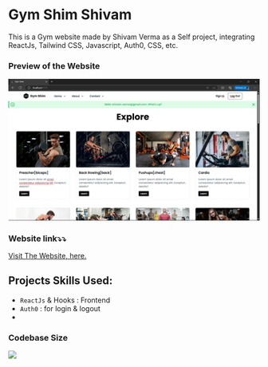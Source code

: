 # Gym Shim Shivam
This is a Gym website made by Shivam Verma as a Self project, integrating ReactJs, Tailwind CSS, Javascript, Auth0, CSS, etc.


### Preview of the Website
![Preview](./assets/Preview_Image.png)


### Website link⤵️⤵️
[Visit The Website, here.](https://gymshimshivam.netlify.app/)


## Projects Skills Used:
- `ReactJs` & Hooks : Frontend
- `Auth0` :  for login & logout
- 



### Codebase Size
<img src="https://img.shields.io/github/repo-size/shivamm-verma/gym-shim-shivam.svg?label=Repo%20size&style=flat-square" height="20">